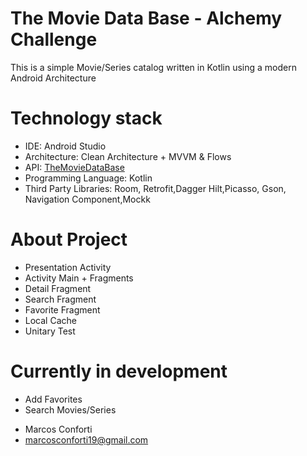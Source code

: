 # The Movie Data Base - Alchemy Challenge

This is a simple Movie/Series catalog written in Kotlin using a modern Android Architecture

# Technology stack

- IDE: Android Studio
- Architecture: Clean Architecture + MVVM & Flows
- API: [TheMovieDataBase](https://www.themoviedb.org/)
- Programming Language: Kotlin
- Third Party Libraries: Room, Retrofit,Dagger Hilt,Picasso, Gson, Navigation Component,Mockk

# About Project

- Presentation Activity
- Activity Main + Fragments
- Detail Fragment
- Search Fragment
- Favorite Fragment
- Local Cache
- Unitary Test


# Currently in development

- Add Favorites
- Search Movies/Series


* Marcos Conforti
* marcosconforti19@gmail.com